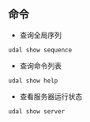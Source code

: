 # 

## 命令

- 查询全局序列
```shell
udal show sequence
```

- 查询命令列表
```shell
udal show help
```

- 查看服务器运行状态
```shell
udal show server
```
